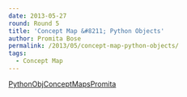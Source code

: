```yaml
---
date: 2013-05-27
round: Round 5
title: 'Concept Map &#8211; Python Objects'
author: Promita Bose
permalink: /2013/05/concept-map-python-objects/
tags:
  - Concept Map
---
```

[PythonObjConceptMapsPromita][1]

 [1]: /training-course/uploads/2013/05/PythonObjConceptMapsPromita.pdf
